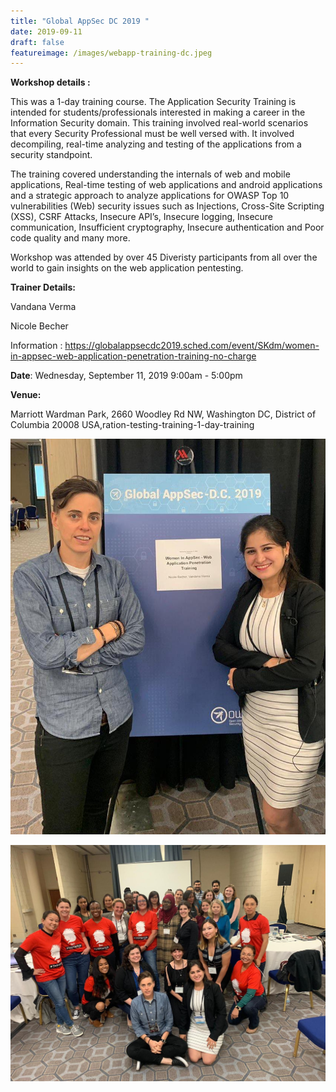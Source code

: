 ```yaml
---
title: "Global AppSec DC 2019 "
date: 2019-09-11
draft: false
featureimage: /images/webapp-training-dc.jpeg
---
```


**Workshop details :**

This was a 1-day training course. The Application Security Training is intended for students/professionals interested in making a career in the Information Security domain. This training involved real-world scenarios that every Security Professional must be well versed with. It involved decompiling, real-time analyzing and testing of the applications from a security standpoint.

The training covered understanding the internals of web and mobile applications, Real-time testing of web applications and android applications and a strategic approach to analyze applications for OWASP Top 10 vulnerabilities (Web) security issues such as Injections, Cross-Site Scripting (XSS), CSRF Attacks, Insecure API’s, Insecure logging, Insecure communication, Insufficient cryptography, Insecure authentication and Poor code quality and many more.

Workshop was attended by over 45 Diveristy participants from all over the world to gain insights on the web application pentesting.

**Trainer Details:**

Vandana Verma

Nicole Becher

Information : https://globalappsecdc2019.sched.com/event/SKdm/women-in-appsec-web-application-penetration-training-no-charge

**Date**: Wednesday, September 11, 2019 9:00am - 5:00pm

**Venue:**

Marriott Wardman Park, 2660 Woodley Rd NW, Washington DC, District of Columbia 20008 USA,ration-testing-training-1-day-training

![AppSec USA](/images/webapp-training-dc2.jpeg)


![AppSec USA](/images/webapp-training-dc.jpeg)
